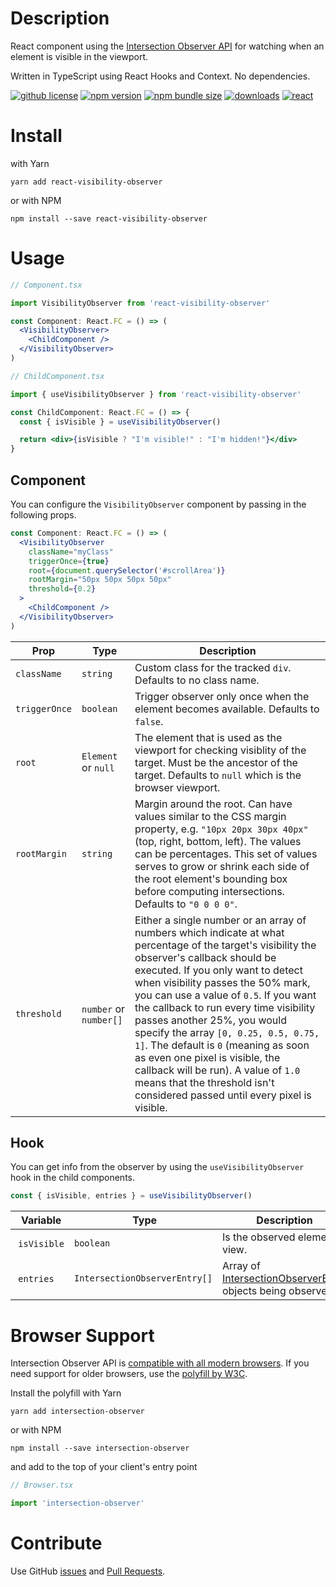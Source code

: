 # Description

React component using the [Intersection Observer API](https://developer.mozilla.org/en-US/docs/Web/API/Intersection_Observer_API) for watching when an element is visible in the viewport.

Written in TypeScript using React Hooks and Context. No dependencies.

[![github license](https://img.shields.io/badge/license-MIT-brightgreen.svg)](https://github.com/jonikanerva/react-visibility-observer/blob/master/license) [![npm version](https://img.shields.io/npm/v/react-visibility-observer.svg?color=brightgreen)](https://www.npmjs.com/package/react-visibility-observer) [![npm bundle size](https://img.shields.io/bundlephobia/min/react-visibility-observer.svg?color=brightgreen)](https://www.npmjs.com/package/react-visibility-observer) [![downloads](https://img.shields.io/npm/dw/react-visibility-observer.svg)](https://www.npmjs.com/package/react-visibility-observer) [![react](https://img.shields.io/npm/dependency-version/react-visibility-observer/peer/react.svg?color=brightgreen)](https://www.npmjs.com/package/react-visibility-observer)

# Install

with Yarn

```
yarn add react-visibility-observer
```

or with NPM

```
npm install --save react-visibility-observer
```

# Usage

```jsx
// Component.tsx

import VisibilityObserver from 'react-visibility-observer'

const Component: React.FC = () => (
  <VisibilityObserver>
    <ChildComponent />
  </VisibilityObserver>
)
```

```jsx
// ChildComponent.tsx

import { useVisibilityObserver } from 'react-visibility-observer'

const ChildComponent: React.FC = () => {
  const { isVisible } = useVisibilityObserver()

  return <div>{isVisible ? "I'm visible!" : "I'm hidden!"}</div>
}
```

## Component

You can configure the `VisibilityObserver` component by passing in the following props.

```jsx
const Component: React.FC = () => (
  <VisibilityObserver
    className="myClass"
    triggerOnce={true}
    root={document.querySelector('#scrollArea')}
    rootMargin="50px 50px 50px 50px"
    threshold={0.2}
  >
    <ChildComponent />
  </VisibilityObserver>
)
```

| Prop          |  Type                  | Description                                                                                                                                                                                                                                                                                                                                                                                                                                                                                                                                                                        |
| ------------- | ---------------------- | ---------------------------------------------------------------------------------------------------------------------------------------------------------------------------------------------------------------------------------------------------------------------------------------------------------------------------------------------------------------------------------------------------------------------------------------------------------------------------------------------------------------------------------------------------------------------------------- |
| `className`   | `string`               | Custom class for the tracked `div`. Defaults to no class name.                                                                                                                                                                                                                                                                                                                                                                                                                                                                                                                     |
| `triggerOnce` | `boolean`              | Trigger observer only once when the element becomes available. Defaults to `false`.                                                                                                                                                                                                                                                                                                                                                                                                                                                                                                |
| `root`        | `Element` or `null`    | The element that is used as the viewport for checking visiblity of the target. Must be the ancestor of the target. Defaults to `null` which is the browser viewport.                                                                                                                                                                                                                                                                                                                                                                                                               |
| `rootMargin`  | `string`               | Margin around the root. Can have values similar to the CSS margin property, e.g. `"10px 20px 30px 40px"` (top, right, bottom, left). The values can be percentages. This set of values serves to grow or shrink each side of the root element's bounding box before computing intersections. Defaults to `"0 0 0 0"`.                                                                                                                                                                                                                                                              |
| `threshold`   | `number` or `number[]` | Either a single number or an array of numbers which indicate at what percentage of the target's visibility the observer's callback should be executed. If you only want to detect when visibility passes the 50% mark, you can use a value of `0.5`. If you want the callback to run every time visibility passes another 25%, you would specify the array `[0, 0.25, 0.5, 0.75, 1]`. The default is `0` (meaning as soon as even one pixel is visible, the callback will be run). A value of `1.0` means that the threshold isn't considered passed until every pixel is visible. |

## Hook

You can get info from the observer by using the `useVisibilityObserver` hook in the child components.

```ts
const { isVisible, entries } = useVisibilityObserver()
```

|  Variable    |  Type                         | Description                                                                                                                              |
| ------------ | ----------------------------- | ---------------------------------------------------------------------------------------------------------------------------------------- |
|  `isVisible` | `boolean`                     | Is the observed element in view.                                                                                                         |
|  `entries`   | `IntersectionObserverEntry[]` | Array of [IntersectionObserverEntry](https://developer.mozilla.org/en-US/docs/Web/API/IntersectionObserverEntry) objects being observed. |

# Browser Support

Intersection Observer API is [compatible with all modern browsers](https://caniuse.com/#search=IntersectionObserver).
If you need support for older browsers, use the [polyfill by W3C](https://github.com/w3c/IntersectionObserver/tree/master/polyfill).

Install the polyfill with Yarn

```
yarn add intersection-observer
```

or with NPM

```
npm install --save intersection-observer
```

and add to the top of your client's entry point

```ts
// Browser.tsx

import 'intersection-observer'
```

# Contribute

Use GitHub [issues](https://github.com/jonikanerva/react-visibility-observer/issues) and [Pull Requests](https://github.com/jonikanerva/react-visibility-observer/pulls).
